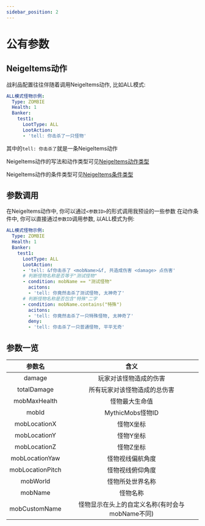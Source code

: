 ```yaml
---
sidebar_position: 2
---
```


# 公有参数

## NeigeItems动作

战利品配置往往伴随着调用NeigeItems动作, 比如ALL模式:

```yaml
ALL模式怪物示例:
  Type: ZOMBIE
  Health: 1
  Banker:
    test1:
      LootType: ALL
      LootAction:
      - 'tell: 你击杀了一只怪物'
```

其中的`tell: 你击杀了`就是一条NeigeItems动作

NeigeItems动作的写法和动作类型可见[NeigeItems动作类型](https://neige7.github.io/NeigeItems-Wiki-Docusaurus/%E7%89%A9%E5%93%81/%E7%89%A9%E5%93%81%E5%8A%A8%E4%BD%9C/%E5%8A%A8%E4%BD%9C%E7%B1%BB%E5%9E%8B)

NeigeItems动作的条件类型可见[NeigeItems条件类型](https://neige7.github.io/NeigeItems-Wiki-Docusaurus/%E7%89%A9%E5%93%81/%E7%89%A9%E5%93%81%E5%8A%A8%E4%BD%9C/%E6%9D%A1%E4%BB%B6%E7%B1%BB%E5%9E%8B)

## 参数调用

在NeigeItems动作中, 你可以通过`<参数ID>`的形式调用我预设的一些参数
在动作条件中, 你可以直接通过`参数ID`调用参数, 以ALL模式为例:

```yaml
ALL模式怪物示例:
  Type: ZOMBIE
  Health: 1
  Banker:
    test1:
      LootType: ALL
      LootAction:
      - 'tell: &f你击杀了 <mobName>&f, 共造成伤害 <damage> 点伤害'
      # 判断怪物名称是否等于"测试怪物"
      - condition: mobName == "测试怪物"
        acitons:
        - 'tell: 你竟然击杀了测试怪物, 太神奇了'
      # 判断怪物名称是否包含"特殊"二字
      - condition: mobName.contains("特殊")
        acitons:
        - 'tell: 你竟然击杀了一只特殊怪物, 太神奇了'
        deny:
        - 'tell: 你击杀了一只普通怪物, 平平无奇'
```

## 参数一览

| 参数名 | 含义 |
| :----: | :----: |
| damage | 玩家对该怪物造成的伤害 |
| totalDamage | 所有玩家对该怪物造成的总伤害 |
| mobMaxHealth | 怪物最大生命值 |
| mobId | MythicMobs怪物ID |
| mobLocationX | 怪物X坐标 |
| mobLocationY | 怪物Y坐标 |
| mobLocationZ | 怪物Z坐标 |
| mobLocationYaw | 怪物视线偏航角度 |
| mobLocationPitch | 怪物视线俯仰角度 |
| mobWorld | 怪物所处世界名称 |
| mobName | 怪物名称 |
| mobCustomName | 怪物显示在头上的自定义名称(有时会与mobName不同) |
